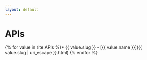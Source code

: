 ```yaml
---
layout: default
---
```

# APIs

{% for value in site.APIs %}* {{ value.slug }} - [{{ value.name }}]({{ value.slug | uri_escape }}.html)
{% endfor %}
